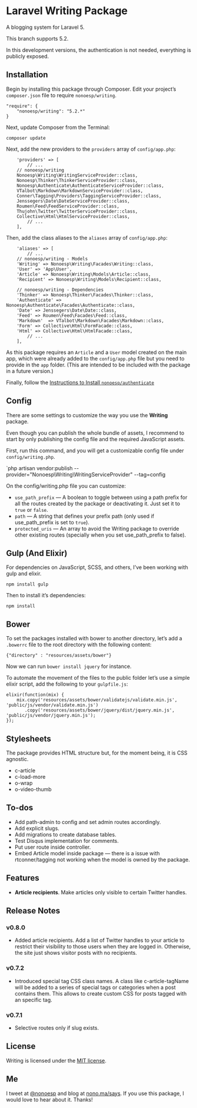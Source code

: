 # Laravel Writing Package

A blogging system for Laravel 5.

This branch supports 5.2.

In this development versions, the authentication is not needed, everything is publicly exposed.

## Installation

Begin by installing this package through Composer. Edit your project’s `composer.json` file to require `nonoesp/writing`.

```
"require": {
	"nonoesp/writing": "5.2.*"
}
```

Next, update Composer from the Terminal:

```
composer update
```

Next, add the new providers to the `providers` array of `config/app.php`:

```
	'providers' => [
		// ...
    // nonoesp/writing
    Nonoesp\Writing\WritingServiceProvider::class,        
    Nonoesp\Thinker\ThinkerServiceProvider::class,  
    Nonoesp\Authenticate\AuthenticateServiceProvider::class,          
    VTalbot\Markdown\MarkdownServiceProvider::class,
    Conner\Tagging\Providers\TaggingServiceProvider::class,
    Jenssegers\Date\DateServiceProvider::class,
    Roumen\Feed\FeedServiceProvider::class,
    Thujohn\Twitter\TwitterServiceProvider::class,
    Collective\Html\HtmlServiceProvider::class,
		// ...
	],
```

Then, add the class aliases to the `aliases` array of `config/app.php`:

```
	'aliases' => [
		// ...
    // nonoesp/writing - Models
    'Writing' => Nonoesp\Writing\Facades\Writing::class,
    'User' => 'App\User',
    'Article' => Nonoesp\Writing\Models\Article::class,    
    'Recipient' => Nonoesp\Writing\Models\Recipient::class,

    // nonoesp/writing - Dependencies
    'Thinker' => Nonoesp\Thinker\Facades\Thinker::class,
    'Authenticate' => Nonoesp\Authenticate\Facades\Authenticate::class,
    'Date' => Jenssegers\Date\Date::class,
    'Feed' => Roumen\Feed\Facades\Feed::class,
    'Markdown'  => VTalbot\Markdown\Facades\Markdown::class,
    'Form' => Collective\Html\FormFacade::class,
    'Html' => Collective\Html\HtmlFacade::class,   
		// ...
	],
```

As this package requires an `Article` and a `User` model created on the main app, which were already added to the `config/app.php` file but you need to provide in the `app` folder. (This are intended to be included with the package in a future version.)

Finally, follow the [Instructions to Install `nonoesp/authenticate`](https://github.com/nonoesp/laravel-authenticate/tree/5.2)

## Config

There are some settings to customize the way you use the **Writing** package.

Even though you can publish the whole bundle of assets, I recommend to start by only publishing the config file and the required JavaScript assets.

First, run this command, and you will get a customizable config file under `config/writing.php`.

`php artisan vendor:publish --provider="Nonoesp\Writing\WritingServiceProvider" --tag=config

On the config/writing.php file you can customize:

* `use_path_prefix` — A boolean to toggle between using a path prefix for all the routes created by the package or deactivating it. Just set it to `true` or `false`.
* `path` — A string that defines your prefix path (only used if use_path_prefix is set to `true`).
* `protected_uris` — An array to avoid the Writing package to override other existing routes (specially when you set use_path_prefix to false).

## Gulp (And Elixir)

For dependencies on JavaScript, SCSS, and others, I’ve been working with gulp and elixir.

```
npm install gulp
```

Then to install it’s dependencies:

```
npm install
```

## Bower

To set the packages installed with bower to another directory, let’s add a `.bowerrc` file to the root directory with the following content:

```
{"directory" : "resources/assets/bower"}
```

Now we can run `bower install jquery` for instance.

To automate the movement of the files to the public folder let’s use a simple elixir script, add the following to your `gulpfile.js`:

```
elixir(function(mix) {
    mix.copy('resources/assets/bower/validatejs/validate.min.js', 'public/js/vendor/validate.min.js')
       .copy('resources/assets/bower/jquery/dist/jquery.min.js', 'public/js/vendor/jquery.min.js');
});
```

## Stylesheets

The package provides HTML structure but, for the moment being, it is CSS agnostic.

* c-article
* c-load-more
* o-wrap
* o-video-thumb

## To-dos

* Add path-admin to config and set admin routes accordingly.
* Add explicit slugs.
* Add migrations to create database tables.
* Test Disqus implementation for comments.
* Put user route inside controller.
* Embed Article model inside package — there is a issue with rtconner/tagging not working when the model is owned by the package.

## Features

* **Article recipients**. Make articles only visible to certain Twitter handles.

## Release Notes

### v0.8.0

* Added article recipients. Add a list of Twitter handles to your article to restrict their visibility to those users when they are logged in. Otherwise, the site just shows visitor posts with no recipients.

### v0.7.2

* Introduced special tag CSS class names. A class like c-article-tagName will be added to a series of special tags or categories when a post contains them. This allows to create custom CSS for posts tagged with an specific tag.

### v0.7.1

* Selective routes only if slug exists.

## License

Writing is licensed under the [MIT license](http://opensource.org/licenses/MIT).

## Me

I tweet at [@nonoesp](http://www.twitter.com/nonoesp) and blog at [nono.ma/says](http://nono.ma/says). If you use this package, I would love to hear about it. Thanks!